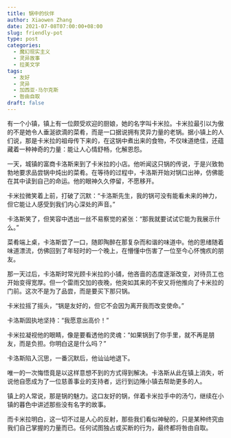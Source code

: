 ```yaml
---
title: 锅中的伙伴
author: Xiaowen Zhang
date: 2021-07-08T07:00:00+08:00
slug: friendly-pot
type: post
categories:
  - 魔幻现实主义
  - 灵异故事
  - 拉美文学
tags:
  - 友好
  - 灵异
  - 加西亚·马尔克斯
  - 咎由自取
draft: false
---
```


有一个小镇，镇上有一位颇受欢迎的厨娘，她的名字叫卡米拉。卡米拉最引以为傲的不是她令人垂涎欲滴的菜肴，而是一口据说拥有灵异力量的老锅。据小镇上的人们说，那是卡米拉的祖母传下来的，在这锅中煮出来的食物，不仅味道绝佳，还蕴藏着一种神奇的力量：能让人心情舒畅，化解恩怨。

一天，城镇的富商卡洛斯来到了卡米拉的小店。他听闻这只锅的传说，于是兴致勃勃地要求品尝锅中炖出的菜肴。在等待的过程中，卡洛斯开始对锅口出神，仿佛能在其中读到自己的命运。他的眼神久久停留，不愿移开。

卡米拉微笑着上前，打破了沉默：“卡洛斯先生，我的锅可没有能看未来的神力，但它能让人感受到我们内心深处的声音。”

卡洛斯笑了，但笑容中透出一丝不易察觉的紧张：“那我就要试试它能为我展示什么。”

菜肴端上桌，卡洛斯尝了一口，随即陶醉在那复杂而和谐的味道中。他的思绪随着味道漂流，仿佛回到了年轻时的一个晚上，在懵懂中伤害了一位至今心怀愧疚的朋友。

那一天过后，卡洛斯时常光顾卡米拉的小铺，他吝啬的态度逐渐改变，对待员工也开始变得宽厚。但一个雷雨交加的夜晚，他突如其来的不安又将他推向了卡米拉的门前。这次不是为了品尝，而是要买下那只锅。

卡米拉摇了摇头，“锅是友好的，但它不会因为离开我而改变使命。”

卡洛斯固执地坚持：“我愿意出高价！”

卡米拉凝视他的眼睛，像是要看透他的灵魂：“如果锅到了你手里，就不再是朋友，而是负担。你明白这是什么吗？”

卡洛斯陷入沉思，一番沉默后，他讪讪地退下。

唯一的一次悔悟竟是以这样意想不到的方式得到解决。卡洛斯从此在镇上消失，听说他自愿成为了一位慈善事业的支持者，远行到边陲小镇去帮助更多的人。

镇上的人常说，那是锅的魅力。这口友好的锅，伴着卡米拉手中的汤勺，继续在小镇的暮色中讲述那些没有名字的故事。

而卡米拉明白，这一切不过是人心的反射，那些我们看似神秘的，只是某种终究由我们自己掌握的力量而已。任何试图独占或买断的行为，最终都将咎由自取。